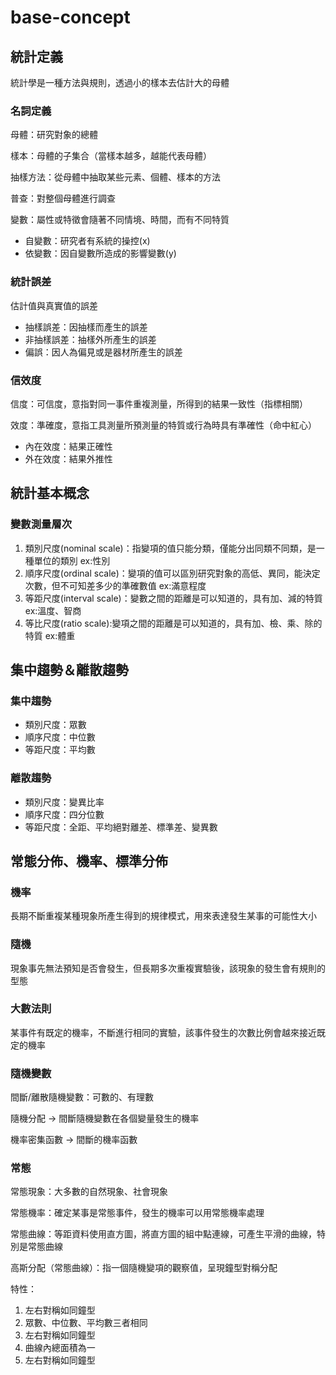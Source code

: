 # base-concept

## 統計定義

統計學是一種方法與規則，透過小的樣本去估計大的母體

### 名詞定義

母體：研究對象的總體

樣本：母體的子集合（當樣本越多，越能代表母體）

抽樣方法：從母體中抽取某些元素、個體、樣本的方法

普查：對整個母體進行調查

變數：屬性或特徵會隨著不同情境、時間，而有不同特質
- 自變數：研究者有系統的操控(x)
- 依變數：因自變數所造成的影響變數(y)

### 統計誤差
估計值與真實值的誤差
- 抽樣誤差：因抽樣而產生的誤差
- 非抽樣誤差：抽樣外所產生的誤差
- 偏誤：因人為偏見或是器材所產生的誤差

### 信效度
信度：可信度，意指對同一事件重複測量，所得到的結果一致性（指標相關）

效度：準確度，意指工具測量所預測量的特質或行為時具有準確性（命中紅心）
- 內在效度：結果正確性
- 外在效度：結果外推性

## 統計基本概念
### 變數測量層次
1. 類別尺度(nominal scale)：指變項的值只能分類，僅能分出同類不同類，是一種單位的類別 ex:性別
2. 順序尺度(ordinal scale)：變項的值可以區別研究對象的高低、異同，能決定次數，但不可知差多少的準確數值 ex:滿意程度
3. 等距尺度(interval scale)：變數之間的距離是可以知道的，具有加、減的特質 ex:溫度、智商
4. 等比尺度(ratio scale):變項之間的距離是可以知道的，具有加、檢、乘、除的特質 ex:體重

## 集中趨勢＆離散趨勢
### 集中趨勢
- 類別尺度：眾數
- 順序尺度：中位數
- 等距尺度：平均數
### 離散趨勢
- 類別尺度：變異比率
- 順序尺度：四分位數
- 等距尺度：全距、平均絕對離差、標準差、變異數

## 常態分佈、機率、標準分佈
### 機率
長期不斷重複某種現象所產生得到的規律模式，用來表達發生某事的可能性大小
### 隨機
現象事先無法預知是否會發生，但長期多次重複實驗後，該現象的發生會有規則的型態
### 大數法則
某事件有既定的機率，不斷進行相同的實驗，該事件發生的次數比例會越來接近既定的機率

### 隨機變數
間斷/離散隨機變數：可數的、有理數

隨機分配 -> 間斷隨機變數在各個變量發生的機率

機率密集函數 -> 間斷的機率函數

### 常態
常態現象：大多數的自然現象、社會現象

常態機率：確定某事是常態事件，發生的機率可以用常態機率處理

常態曲線：等距資料使用直方圖，將直方圖的組中點連線，可產生平滑的曲線，特別是常態曲線

高斯分配（常態曲線）：指一個隨機變項的觀察值，呈現鐘型對稱分配

特性：
1. 左右對稱如同鐘型
2. 眾數、中位數、平均數三者相同
1. 左右對稱如同鐘型
2. 曲線內總面積為一
1. 左右對稱如同鐘型
